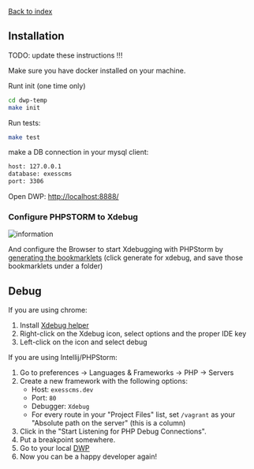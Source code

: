 [Back to index](index.md)

## Installation

TODO: update these instructions !!!

Make sure you have docker installed on your machine.

Runt init (one time only)

```sh
cd dwp-temp
make init
```

Run tests:

```sh
make test
```

make a DB connection in your mysql client:

```sh
host: 127.0.0.1
database: exesscms 
port: 3306 
```

Open DWP:
[http://localhost:8888/](http://localhost:8888/)

### Configure PHPSTORM to Xdebug

![information](dev/docs/xdebug_settings.png)

And configure the Browser to start Xdebugging with PHPStorm by 
[generating the bookmarklets](https://www.jetbrains.com/phpstorm/marklets/) (click generate for xdebug,
and save those bookmarklets under a folder)

## Debug

If you are using chrome:

1. Install [Xdebug helper](https://chrome.google.com/webstore/detail/xdebug-helper/eadndfjplgieldjbigjakmdgkmoaaaoc)
2. Right-click on the Xdebug icon, select options and the proper IDE key
3. Left-click on the icon and select debug

If you are using Intellij/PHPStorm:

1. Go to preferences -> Languages & Frameworks -> PHP -> Servers
2. Create a new framework with the following options:
    - Host: `exesscms.dev`
    - Port: `80`
    - Debugger: `Xdebug`
    - For every route in your "Project Files" list, set `/vagrant` as your "Absolute path on the server" (this is a column)
3. Click in the "Start Listening for PHP Debug Connections".
4. Put a breakpoint somewhere.
5. Go to your local [DWP](http://exesscms.dev/dwp)
6. Now you can be a happy developer again!
